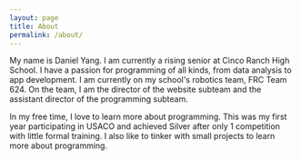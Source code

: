 ```yaml
---
layout: page
title: About
permalink: /about/
---
```


My name is Daniel Yang. I am currently a rising senior at Cinco Ranch High School. I have a passion for programming of all kinds, from data analysis to app development. I am currently on my school's robotics team, FRC Team 624. On the team, I am the director of the website subteam and the assistant director of the programming subteam.

In my free time, I love to learn more about programming. This was my first year participating in USACO and achieved Silver after only 1 competition with little formal training. I also like to tinker with small projects to learn more about programming.
